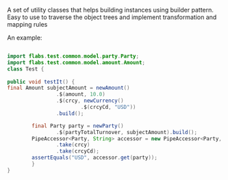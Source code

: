 A set of utility classes that helps building instances using builder pattern.
Easy to use to traverse the object trees and implement transformation and mapping rules 



An example:
```java

import flabs.test.common.model.party.Party;
import flabs.test.common.model.amount.Amount;
class Test {
    
public void testIt() {
final Amount subjectAmount = newAmount()
                .$(amount, 10.0)
                .$(crcy, newCurrency()
                        .$(crcyCd, "USD"))
                .build();

        final Party party = newParty()
                .$(partyTotalTurnover, subjectAmount).build();
        PipeAccessor<Party, String> accessor = new PipeAccessor<Party, String>(partyTotalTurnover)
                .take(crcy)
                .take(crcyCd);
        assertEquals("USD", accessor.get(party));
        }
}
```